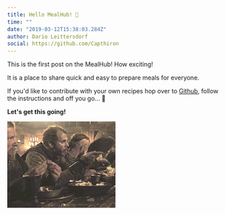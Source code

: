 ```yaml
---
title: Hello MealHub! 🎂
time: ""
date: "2019-03-12T15:38:03.284Z"
author: Dario Leittersdorf
social: https://github.com/Capthiron
---
```


This is the first post on the MealHub! How exciting!

It is a place to share quick and easy to prepare meals for everyone.

If you'd like to contribute with your own recipes hop over to [Github](https://github.com/Capthiron/quick-meal-blog), follow the instructions and off you go... 🚀

**Let's get this going!**

![Empty Plates](./empty_plates.gif)
